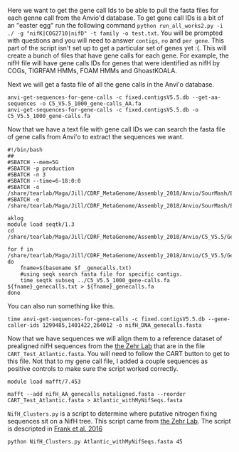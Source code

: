 Here we want to get the gene call Ids to be able to pull the fasta files for each genne call from the Anvio'd database. To get gene call IDs is a bit of an "easter egg" run the following command `python run_all_works2.py -i ./ -g "nifK|COG2710|nifD" -t family -o test.txt`. You will be prompted with questions and you will need to answer `contigs`, `no` and `per gene`. This part of the script isn't set up to get a particular set of genes yet :(. This will create a bunch of files that have gene calls for each gene. For example, the nifH file will have gene calls IDs for genes that were identified as nifH by COGs, TIGRFAM HMMs, FOAM HMMs and GhoastKOALA. 

Next we will get a fasta file of all the gene calls in the Anvi'o database.

```
anvi-get-sequences-for-gene-calls -c fixed.contigsV5.5.db --get-aa-sequences -o C5_V5.5_1000_gene-calls_AA.fa
anvi-get-sequences-for-gene-calls -c fixed.contigsV5.5.db -o C5_V5.5_1000_gene-calls.fa

```

Now that we have a text file with gene call IDs we can search the fasta file of gene calls from Anvi'o to extract the sequences we want. 

```
#!/bin/bash
##
#SBATCH --mem=5G
#SBATCH -p production
#SBATCH -n 3
#SBATCH --time=6-18:0:0
#SBATCH -o /share/tearlab/Maga/Jill/CDRF_MetaGenome/Assembly_2018/Anvio/SourMash/Error_Out_Files/metabat_anvio_contigs_nif.out
#SBATCH -e /share/tearlab/Maga/Jill/CDRF_MetaGenome/Assembly_2018/Anvio/SourMash/Error_Out_Files/metabat_anvio_contigs_nif.err

aklog
module load seqtk/1.3
cd /share/tearlab/Maga/Jill/CDRF_MetaGenome/Assembly_2018/Anvio/C5_V5.5/Gene_calls/

for f in /share/tearlab/Maga/Jill/CDRF_MetaGenome/Assembly_2018/Anvio/C5_V5.5/Gene_calls/*_genecalls.txt
do
	fname=$(basename $f _genecalls.txt)
	#using seqk search fasta file for specific contigs.
	time seqtk subseq ../C5_V5.5_1000_gene-calls.fa ${fname}_genecalls.txt > ${fname}_genecalls.fa
done
```

You can also run something like this.

```
time anvi-get-sequences-for-gene-calls -c fixed.contigsV5.5.db --gene-caller-ids 1299485,1401422,264012 -o nifH_DNA_genecalls.fasta
``` 
Now that we have sequences we will align them to a reference dataset of prealigned nifH sequences from the [the Zehr Lab](https://www.jzehrlab.com/nifh) that are in the file `CART_Test_Atlantic.fasta`. You will need to follow the CART button to get to this file. Not that to my gene call file, I added a couple sequences as positive controls to make sure the script worked correctly.

```
module load mafft/7.453

mafft --add nifH_AA_genecalls_notaligned.fasta --reorder CART_Test_Atlantic.fasta > Atlantic_withMyNifSeqs.fasta
```

`NifH_Clusters.py` is a script to determine where putative nitrogen fixing sequences sit on a NifH tree. This script came from [the Zehr Lab](https://www.jzehrlab.com/nifh). 
The script is descripted in [Frank et al. 2016](https://sfamjournals.onlinelibrary.wiley.com/doi/full/10.1111/1758-2229.12455)

```
python NifH_Clusters.py Atlantic_withMyNifSeqs.fasta 45
```
